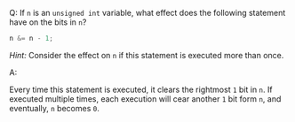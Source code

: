 Q: If `n` is an `unsigned int` variable, what effect does the following
statement have on the bits in `n`?

```c
n &= n - 1;
```

<em>Hint:</em> Consider the effect on `n` if this statement is executed more
than once.

A:

Every time this statement is executed, it clears the rightmost `1` bit in `n`.
If executed multiple times, each execution will cear another `1` bit form `n`,
and eventually, `n` becomes `0`.
